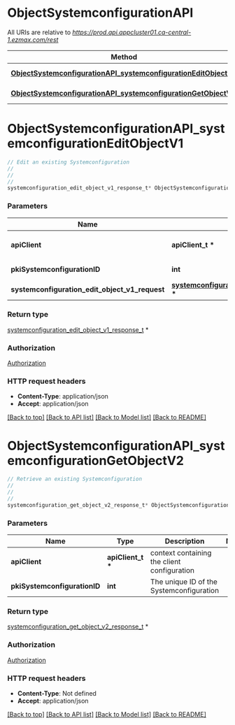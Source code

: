 # ObjectSystemconfigurationAPI

All URIs are relative to *https://prod.api.appcluster01.ca-central-1.ezmax.com/rest*

Method | HTTP request | Description
------------- | ------------- | -------------
[**ObjectSystemconfigurationAPI_systemconfigurationEditObjectV1**](ObjectSystemconfigurationAPI.md#ObjectSystemconfigurationAPI_systemconfigurationEditObjectV1) | **PUT** /1/object/systemconfiguration/{pkiSystemconfigurationID} | Edit an existing Systemconfiguration
[**ObjectSystemconfigurationAPI_systemconfigurationGetObjectV2**](ObjectSystemconfigurationAPI.md#ObjectSystemconfigurationAPI_systemconfigurationGetObjectV2) | **GET** /2/object/systemconfiguration/{pkiSystemconfigurationID} | Retrieve an existing Systemconfiguration


# **ObjectSystemconfigurationAPI_systemconfigurationEditObjectV1**
```c
// Edit an existing Systemconfiguration
//
// 
//
systemconfiguration_edit_object_v1_response_t* ObjectSystemconfigurationAPI_systemconfigurationEditObjectV1(apiClient_t *apiClient, int pkiSystemconfigurationID, systemconfiguration_edit_object_v1_request_t * systemconfiguration_edit_object_v1_request);
```

### Parameters
Name | Type | Description  | Notes
------------- | ------------- | ------------- | -------------
**apiClient** | **apiClient_t \*** | context containing the client configuration |
**pkiSystemconfigurationID** | **int** | The unique ID of the Systemconfiguration | 
**systemconfiguration_edit_object_v1_request** | **[systemconfiguration_edit_object_v1_request_t](systemconfiguration_edit_object_v1_request.md) \*** |  | 

### Return type

[systemconfiguration_edit_object_v1_response_t](systemconfiguration_edit_object_v1_response.md) *


### Authorization

[Authorization](../README.md#Authorization)

### HTTP request headers

 - **Content-Type**: application/json
 - **Accept**: application/json

[[Back to top]](#) [[Back to API list]](../README.md#documentation-for-api-endpoints) [[Back to Model list]](../README.md#documentation-for-models) [[Back to README]](../README.md)

# **ObjectSystemconfigurationAPI_systemconfigurationGetObjectV2**
```c
// Retrieve an existing Systemconfiguration
//
// 
//
systemconfiguration_get_object_v2_response_t* ObjectSystemconfigurationAPI_systemconfigurationGetObjectV2(apiClient_t *apiClient, int pkiSystemconfigurationID);
```

### Parameters
Name | Type | Description  | Notes
------------- | ------------- | ------------- | -------------
**apiClient** | **apiClient_t \*** | context containing the client configuration |
**pkiSystemconfigurationID** | **int** | The unique ID of the Systemconfiguration | 

### Return type

[systemconfiguration_get_object_v2_response_t](systemconfiguration_get_object_v2_response.md) *


### Authorization

[Authorization](../README.md#Authorization)

### HTTP request headers

 - **Content-Type**: Not defined
 - **Accept**: application/json

[[Back to top]](#) [[Back to API list]](../README.md#documentation-for-api-endpoints) [[Back to Model list]](../README.md#documentation-for-models) [[Back to README]](../README.md)

